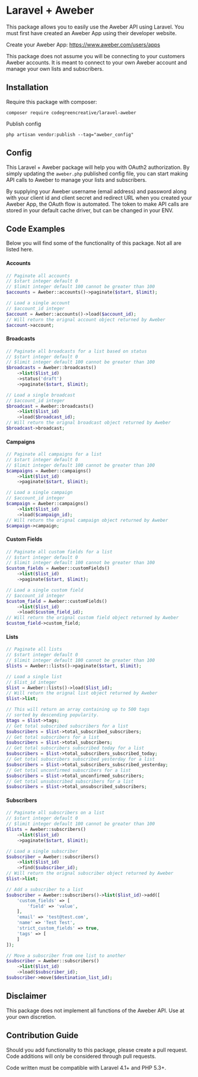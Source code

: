 # Laravel + Aweber

This package allows you to easily use the Aweber API using Laravel. You must first have created an Aweber App using their developer website.

Create your Aweber App: https://www.aweber.com/users/apps

This package does not assume you will be connecting to your customers Aweber accounts. It is meant to connect to your own Aweber account and manage your own lists and subscribers.

## Installation

Require this package with composer:

```shell
composer require codegreencreative/laravel-aweber
```

Publish config

```shell
php artisan vendor:publish --tag="aweber_config"
```

## Config

This Laravel + Aweber package will help you with OAuth2 authorization. By simply updating the `aweber.php` published config file, you can start making API calls to Aweber to manage your lists and subscribers.

By supplying your Aweber username (email address) and password along with your client id and client secret and redirect URL when you created your Aweber App, the OAuth flow is automated. The token to make API calls are stored in your default cache driver, but can be changed in your ENV.

## Code Examples

Below you will find some of the functionality of this package. Not all are listed here.

#### Accounts

```php
// Paginate all accounts
// $start integer default 0
// $limit integer default 100 cannot be greater than 100
$accounts = Aweber::accounts()->paginate($start, $limit);

// Load a single account
// $account_id integer
$account = Aweber::accounts()->load($account_id);
// Will return the orignal account object returned by Aweber
$account->account;
```

#### Broadcasts

```php
// Paginate all broadcasts for a list based on status
// $start integer default 0
// $limit integer default 100 cannot be greater than 100
$broadcasts = Aweber::broadcasts()
    ->list($list_id)
    ->status('draft')
    ->paginate($start, $limit);

// Load a single broadcast
// $account_id integer
$broadcast = Aweber::broadcasts()
    ->list($list_id)
    ->load($broadcast_id);
// Will return the orignal broadcast object returned by Aweber
$broadcast->broadcast;
```

#### Campaigns

```php
// Paginate all campaigns for a list
// $start integer default 0
// $limit integer default 100 cannot be greater than 100
$campaigns = Aweber::campaigns()
    ->list($list_id)
    ->paginate($start, $limit);

// Load a single campaign
// $account_id integer
$campaign = Aweber::campaigns()
    ->list($list_id)
    ->load($campaign_id);
// Will return the orignal campaign object returned by Aweber
$campaign->campaign;
```

#### Custom Fields

```php
// Paginate all custom fields for a list
// $start integer default 0
// $limit integer default 100 cannot be greater than 100
$custom_fields = Aweber::customFields()
    ->list($list_id)
    ->paginate($start, $limit);

// Load a single custom field
// $account_id integer
$custom_field = Aweber::customFields()
    ->list($list_id)
    ->load($custom_field_id);
// Will return the orignal custom field object returned by Aweber
$custom_field->custom_field;
```

#### Lists

```php
// Paginate all lists
// $start integer default 0
// $limit integer default 100 cannot be greater than 100
$lists = Aweber::lists()->paginate($start, $limit);

// Load a single list
// $list_id integer
$list = Aweber::lists()->load($list_id);
// Will return the orignal list object returned by Aweber
$list->list;

// This will return an array containing up to 500 tags 
// sorted by descending popularity.
$tags = $list->tags;
// Get total subscribed subscribers for a list
$subscribers = $list->total_subscribed_subscribers;
// Get total subscribers for a list
$subscribers = $list->total_subscribers;
// Get total subscribers subscribed today for a list
$subscribers = $list->total_subscribers_subscribed_today;
// Get total subscribers subscribed yesterday for a list
$subscribers = $list->total_subscribers_subscribed_yesterday;
// Get total unconfirmed subscribers for a list
$subscribers = $list->total_unconfirmed_subscribers;
// Get total unsubscribed subscribers for a list
$subscribers = $list->total_unsubscribed_subscribers;
```

#### Subscribers
```php
// Paginate all subscribers on a list
// $start integer default 0
// $limit integer default 100 cannot be greater than 100
$lists = Aweber::subscribers()
    ->list($list_id)
    ->paginate($start, $limit);

// Load a single subscriber
$subscriber = Aweber::subscribers()
    ->list($list_id)
    ->find($subscriber_id);
// Will return the orignal subscriber object returned by Aweber
$list->list;

// Add a subscriber to a list
$subscriber = Aweber::subscribers()->list($list_id)->add([
    'custom_fields' => [
        'field' => 'value',
    ],
    'email' => 'test@test.com',
    'name' => 'Test Test',
    'strict_custom_fields' => true,
    'tags' => [
    ]
]);

// Move a subscriber from one list to another
$subscriber = Aweber::subscribers()
    ->list($list_id)
    ->load($subscriber_id);
$subscriber->move($destination_list_id);
```

## Disclaimer

This package does not implement all functions of the Aweber API. Use at your own discretion.

## Contribution Guide
Should you add functionality to this package, please create a pull request. Code additions will only be considered through pull requests.

Code written must be compatible with Laravel 4.1+ and PHP 5.3+.